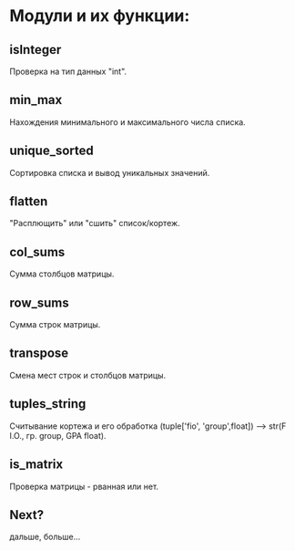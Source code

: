 # Модули и их функции:

## isInteger

Проверка на тип данных "int".

## min_max

Нахождения минимального и максимального числа списка.

## unique_sorted

Сортировка списка и вывод уникальных значений.

## flatten

"Расплющить" или "сшить" список/кортеж.

## col_sums

Сумма столбцов матрицы.

## row_sums

Сумма строк матрицы.

## transpose

Смена мест строк и столбцов матрицы.

## tuples_string

Считывание кортежа и его обработка (tuple['fio', 'group',float]) --> str(F I.O., гр. group, GPA float).

## is_matrix

Проверка матрицы - рванная или нет.

## Next?

дальше, больше...

